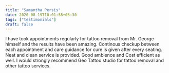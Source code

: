 ```yaml
---
title: "Samantha Persis"
date: 2020-08-19T10:01:58+05:30
tags: ["testimonials"]
draft: false
---
```


I have took appointments regularly for tattoo removal from Mr. George himself and the results have been amazing. Continous checkup between each appointment and care guidance for cure is given after every seating. Neat and clean service is provided. Good ambience and Cost efficient as well. I would strongly recommend Geo Tattoo studio for tattoo removal and other tattoo services.

